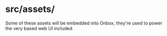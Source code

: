 # src/assets/

Some of these assets will be embedded into Onbox, they're used to power the very based web UI included.
